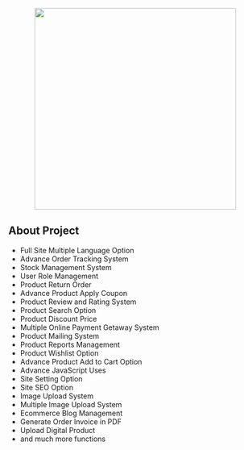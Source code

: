 <p align="center"><a href="https://laravel.com" target="_blank"><img src="https://raw.githubusercontent.com/laravel/art/master/logo-lockup/5%20SVG/2%20CMYK/1%20Full%20Color/laravel-logolockup-cmyk-red.svg" width="400"></a></p>


## About Project
- Full Site Multiple Language Option
- Advance Order Tracking System
- Stock Management System
- User Role Management
- Product Return Order
- Advance Product Apply Coupon
- Product Review and Rating System
- Product Search Option
- Product Discount Price
- Multiple Online Payment Getaway System
- Product Mailing System
- Product Reports Management
- Product Wishlist Option
- Advance Product Add to Cart Option
- Advance JavaScript Uses
- Site Setting Option
- Site SEO Option
- Image Upload System
- Multiple Image Upload System
- Ecommerce Blog Management
- Generate Order Invoice  in PDF
- Upload Digital Product
- and much more functions
